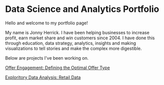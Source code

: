 # Data Science and Analytics Portfolio
Hello and welcome to my portfolio page!

My name is Jonny Herrick. 
I have been helping businesses to increase profit, earn market share and win customers since 2004. I have done this through education, data strategy, analytics, insights and making visualizations to tell stories and make the complex more digestible. 

Below are projects I've been working on. 


[Offer Engagement: Defining the Optimal Offer Type](https://github.com/jon-herrick/portfolio/blob/main/D214-Capstone_Proportions.pdf)

[Exploritory Data Analysis: Retail Data](http://rpubs.com/jonherrick/Retail_EDA)

